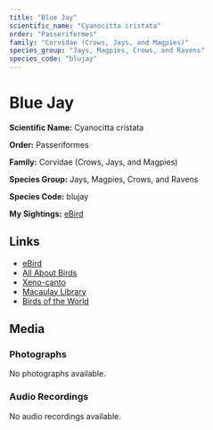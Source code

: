 ```yaml
---
title: "Blue Jay"
scientific_name: "Cyanocitta cristata"
order: "Passeriformes"
family: "Corvidae (Crows, Jays, and Magpies)"
species_group: "Jays, Magpies, Crows, and Ravens"
species_code: "blujay"
---
```


# Blue Jay

**Scientific Name:** Cyanocitta cristata

**Order:** Passeriformes

**Family:** Corvidae (Crows, Jays, and Magpies)

**Species Group:** Jays, Magpies, Crows, and Ravens

**Species Code:** blujay

**My Sightings:** [eBird](https://ebird.org/lifelist?r=world&time=life&spp=blujay)

## Links
* [eBird](https://ebird.org/species/blujay) 
* [All About Birds](https://www.allaboutbirds.org/guide/blujay) 
* [Xeno-canto](https://www.xeno-canto.org/species/cyanocitta-cristata) 
* [Macaulay Library](https://search.macaulaylibrary.org/catalog?taxonCode=blujay&sort=rating_rank_desc)
* [Birds of the World](https://birdsoftheworld.org/bow/species/blujay)

## Media
### Photographs
No photographs available.

### Audio Recordings
No audio recordings available.

